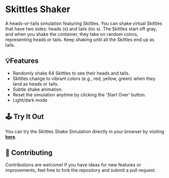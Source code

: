 # Skittles Shaker

A heads-or-tails simulation featuring Skittles. You can shake virtual Skittles that have two sides: heads (s) and tails (no s). The Skittles start off gray, and when you shake the container, they take on random colors, representing heads or tails. Keep shaking until all the Skittles end up as tails.

## 💡Features

- Randomly shake 64 Skittles to see their heads and tails.
- Skittles change to vibrant colors (e.g., red, yellow, green) when they land as heads or tails.
- Subtle shake animation
- Reset the simulation anytime by clicking the 'Start Over' button.
- Light/dark mode

## 🕹️ Try It Out

You can try the Skittles Shake Simulation directly in your browser by visiting **[here](https://chippokiddo.github.io/skittlesshaker/)**.

## 🤝 Contributing

Contributions are welcome! If you have ideas for new features or improvements, feel free to fork the repository and submit a pull request.
